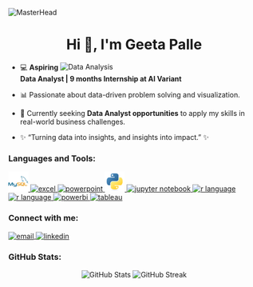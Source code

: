 ![MasterHead](https://imarticus.org/blog/wp-content/uploads/2019/05/daonline.gif)
<h1 align="center">Hi 👋, I'm Geeta Palle</h1>
<img align="right" alt="Data Analysis" width="400" src="https://analyticsindiamag.com/wp-content/uploads/2019/02/Digital-Marketing-Write-For-Us.gif">


- 💻 **Aspiring Data Analyst | 9 months Internship at AI Variant**
  
- 📊 Passionate about data-driven problem solving and visualization.
  
- 🚀 Currently seeking **Data Analyst opportunities** to apply my skills in real-world business challenges.
  
- ✨ “Turning data into insights, and insights into impact.” ✨
  
</p>

<h3 align="left">Languages and Tools:</h3>
<a href="https://www.mysql.com/" target="_blank" rel="noreferrer"> <img src="https://raw.githubusercontent.com/devicons/devicon/master/icons/mysql/mysql-original-wordmark.svg" alt="mysql" width="40" height="40"/> </a>
<a href="https://www.microsoft.com/en-us/microsoft-365/excel" target="_blank" rel="noreferrer"> <img src="https://upload.wikimedia.org/wikipedia/commons/thumb/3/34/Microsoft_Office_Excel_%282019%E2%80%93present%29.svg/1101px-Microsoft_Office_Excel_%282019%E2%80%93present%29.svg.png" alt="excel" width="40" height="40"/> </a>  
<a href="https://www.microsoft.com/en-us/microsoft-365/powerpoint" target="_blank" rel="noreferrer"> <img src="https://upload.wikimedia.org/wikipedia/commons/1/16/Microsoft_PowerPoint_2013-2019_logo.svg" alt="powerpoint" width="40" height="40"/> </a>  
<a href="https://www.python.org" target="_blank" rel="noreferrer"> <img src="https://raw.githubusercontent.com/devicons/devicon/master/icons/python/python-original.svg" alt="python" width="40" height="40"/> </a>
<a href="https://jupyter.org/" target="_blank" rel="noreferrer"> <img src="https://upload.wikimedia.org/wikipedia/commons/thumb/3/38/Jupyter_logo.svg/1767px-Jupyter_logo.svg.png" alt="jupyter notebook" width="40" height="40"/>
<a href="https://www.r-project.org/" target="_blank" rel="noreferrer"> <img src="https://cdn4.iconfinder.com/data/icons/logos-and-brands/512/285_R_Project_logo-512.png" alt="r language" width="40" height="40"/> </a> 
<a href="https://posit.co/download/rstudio-desktop/" target="_blank" rel="noreferrer"> <img src="https://icons.iconarchive.com/icons/papirus-team/papirus-apps/512/rstudio-icon.png" alt="r language" width="40" height="40"/> </a> 
<a href="https://www.microsoft.com/en-gb/power-platform/products/power-bi/" target="_blank" rel="noreferrer"> <img src="https://upload.wikimedia.org/wikipedia/commons/c/cf/New_Power_BI_Logo.svg" alt="powerbi" width="40" height="40"/> </a> 
<a href="https://www.tableau.com/" target="_blank" rel="noreferrer"> <img src="https://cdn.worldvectorlogo.com/logos/tableau-software.svg" alt="tableau" width="40" height="40"/> </a>  </a>

  
</p>

<h3 align="left">Connect with me:</h3>
<p align="left">
<a href="mailto:dasarigeeta10@email.com" target="blank">
  <img align="center" src="https://cdn.simpleicons.org/gmail/EA4335" alt="email" height="30" width="40" />
</a>
  <a href="https://linkedin.com/in/geetapalle" target="blank">
  <img align="center" src="https://cdn.jsdelivr.net/npm/simple-icons@v9/icons/linkedin.svg" alt="linkedin" height="30" width="40" />
</a>

### GitHub Stats:  

<p align="center">
  <img src="https://github-readme-stats.vercel.app/api?username=GeetaPalle&show_icons=true&theme=tokyonight" alt="GitHub Stats" height="160"/>
  <img src="https://github-readme-streak-stats.herokuapp.com/?user=GeetaPalle&theme=tokyonight" alt="GitHub Streak" height="160"/>
</p>



